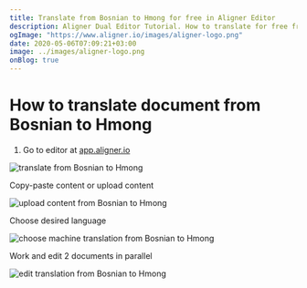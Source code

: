 ```yaml
---
title: Translate from Bosnian to Hmong for free in Aligner Editor
description: Aligner Dual Editor Tutorial. How to translate for free from Bosnian to Hmong. Aligner is multilingual document management platform. 
ogImage: "https://www.aligner.io/images/aligner-logo.png"
date: 2020-05-06T07:09:21+03:00
image: ../images/aligner-logo.png
onBlog: true
---
```


# How to translate document from Bosnian to Hmong

1. Go to editor at [app.aligner.io](https://app.aligner.io "Aligner App web page")

![translate from Bosnian to Hmong](../aligner-blank-editor.png "translate from Bosnian to Hmong")

Copy-paste content or upload content

![upload content from Bosnian to Hmong](../aligner-uploaded-document.png "upload content from Bosnian to Hmong")

Choose desired language

![choose machine translation from Bosnian to Hmong](../aligner-language-dropdown.png "choose machine translation from Bosnian to Hmong")

Work and edit 2 documents in parallel

![edit translation from Bosnian to Hmong](../aligner-double-sitded-editor.png "edit translation from Bosnian to Hmong")

